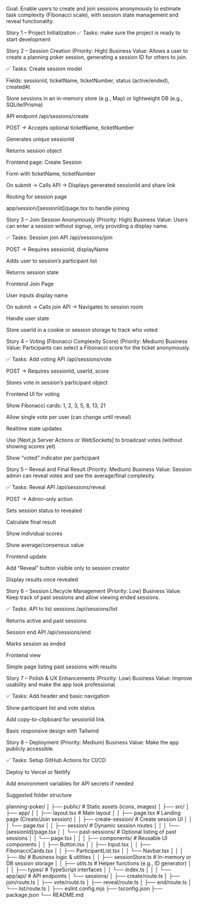 Goal:
Enable users to create and join sessions anonymously to estimate task complexity (Fibonacci scale), with session state management and reveal functionality.

Story 1 – Project Initialization
✅ Tasks:
make sure the project is ready to start development

Story 2 – Session Creation (Priority: High)
Business Value: Allows a user to create a planning poker session, generating a session ID for others to join.

✅ Tasks:
Create session model

Fields: sessionId, ticketName, ticketNumber, status (active/ended), createdAt

Store sessions in an in-memory store (e.g., Map) or lightweight DB (e.g., SQLite/Prisma)

API endpoint /api/sessions/create

POST → Accepts optional ticketName, ticketNumber

Generates unique sessionId

Returns session object

Frontend page: Create Session

Form with ticketName, ticketNumber

On submit → Calls API → Displays generated sessionId and share link

Routing for session page

app/session/[sessionId]/page.tsx to handle joining

Story 3 – Join Session Anonymously (Priority: High)
Business Value: Users can enter a session without signup, only providing a display name.

✅ Tasks:
Session join API /api/sessions/join

POST → Requires sessionId, displayName

Adds user to session’s participant list

Returns session state

Frontend Join Page

User inputs display name

On submit → Calls join API → Navigates to session room

Handle user state

Store userId in a cookie or session storage to track who voted

Story 4 – Voting (Fibonacci Complexity Score) (Priority: Medium)
Business Value: Participants can select a Fibonacci score for the ticket anonymously.

✅ Tasks:
Add voting API /api/sessions/vote

POST → Requires sessionId, userId, score

Stores vote in session’s participant object

Frontend UI for voting

Show Fibonacci cards: 1, 2, 3, 5, 8, 13, 21

Allow single vote per user (can change until reveal)

Realtime state updates

Use [Next.js Server Actions or WebSockets] to broadcast votes (without showing scores yet)

Show “voted” indicator per participant

Story 5 – Reveal and Final Result (Priority: Medium)
Business Value: Session admin can reveal votes and see the average/final complexity.

✅ Tasks:
Reveal API /api/sessions/reveal

POST → Admin-only action

Sets session status to revealed

Calculate final result

Show individual scores

Show average/consensus value

Frontend update

Add “Reveal” button visible only to session creator

Display results once revealed


Story 6 – Session Lifecycle Management (Priority: Low)
Business Value: Keep track of past sessions and allow viewing ended sessions.

✅ Tasks:
API to list sessions /api/sessions/list

Returns active and past sessions

Session end API /api/sessions/end

Marks session as ended

Frontend view

Simple page listing past sessions with results

Story 7 – Polish & UX Enhancements (Priority: Low)
Business Value: Improve usability and make the app look professional.

✅ Tasks:
Add header and basic navigation

Show participant list and vote status

Add copy-to-clipboard for sessionId link

Basic responsive design with Tailwind

Story 8 – Deployment (Priority: Medium)
Business Value: Make the app publicly accessible.

✅ Tasks:
Setup GitHub Actions for CI/CD

Deploy to Vercel or Netlify

Add environment variables for API secrets if needed

Suggested folder structure

planning-poker/
│
├── public/                     # Static assets (icons, images)
│
├── src/
│   ├── app/
│   │   ├── layout.tsx           # Main layout
│   │   ├── page.tsx             # Landing page (Create/Join session)
│   │   ├── create-session/      # Create session UI
│   │   │   └── page.tsx
│   │   ├── session/             # Dynamic session routes
│   │   │   └── [sessionId]/page.tsx
│   │   └── past-sessions/       # Optional listing of past sessions
│   │       └── page.tsx
│   │
│   ├── components/              # Reusable UI components
│   │   ├── Button.tsx
│   │   ├── Input.tsx
│   │   ├── FibonacciCards.tsx
│   │   ├── ParticipantList.tsx
│   │   └── Navbar.tsx
│   │
│   ├── lib/                     # Business logic & utilities
│   │   ├── sessionStore.ts       # In-memory or DB session storage
│   │   ├── utils.ts              # Helper functions (e.g., ID generator)
│   │
│   ├── types/                   # TypeScript interfaces
│   │   └── index.ts
│   │
│   └── app/api/                 # API endpoints
│       └── sessions/
│           ├── create/route.ts
│           ├── join/route.ts
│           ├── vote/route.ts
│           ├── reveal/route.ts
│           ├── end/route.ts
│           └── list/route.ts
│
├── eslint.config.mjs
├── tsconfig.json
├── package.json
└── README.md
